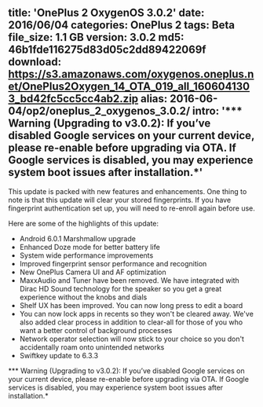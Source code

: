 title: 'OnePlus 2 OxygenOS 3.0.2'
date: 2016/06/04
categories: OnePlus 2
tags: Beta
file_size: 1.1 GB
version: 3.0.2
md5: 46b1fde116275d83d05c2dd89422069f
download: https://s3.amazonaws.com/oxygenos.oneplus.net/OnePlus2Oxygen_14_OTA_019_all_1606041303_bd42fc5cc5cc4ab2.zip
alias: 2016-06-04/op2/oneplus_2_oxygenos_3.0.2/
intro: '*** Warning (Upgrading to v3.0.2): If you’ve disabled Google services on your current device, please re-enable before upgrading via OTA. If Google services is disabled, you may experience system boot issues after installation.*'
---
This update is packed with new features and enhancements. One thing to note is that this update will clear your stored fingerprints. If you have fingerprint authentication set up, you will need to re-enroll again before use.

Here are some of the highlights of this update:
* Android 6.0.1 Marshmallow upgrade
* Enhanced Doze mode for better battery life
* System wide performance improvements
* Improved fingerprint sensor performance and recognition
* New OnePlus Camera UI and AF optimization
* MaxxAudio and Tuner have been removed. We have integrated with Dirac HD Sound technology for the speaker so you get a great experience without the knobs and dials
* Shelf UX has been improved. You can now long press to edit a board
* You can now lock apps in recents so they won't be cleared away. We've also added clear process in addition to clear-all for those of you who want a better control of background processes
* Network operator selection will now stick to your choice so you don't accidentally roam onto unintended networks
* Swiftkey update to 6.3.3

*** Warning (Upgrading to v3.0.2): If you’ve disabled Google services on your current device, please re-enable before upgrading via OTA. If Google services is disabled, you may experience system boot issues after installation.*
